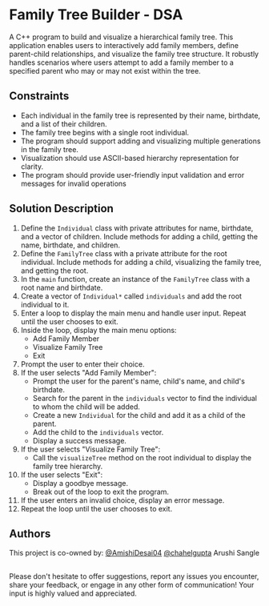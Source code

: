 # Family Tree Builder - DSA

A C++ program to build and visualize a hierarchical family tree. This application enables users to interactively add family members, define parent-child relationships, and visualize the family tree structure. It robustly handles scenarios where users attempt to add a family member to a specified parent who may or may not exist within the tree.

## Constraints

  * Each individual in the family tree is represented by their name, birthdate, and a list of their children.
  * The family tree begins with a single root individual.
  * The program should support adding and visualizing multiple generations in the family tree.
  * Visualization should use ASCII-based hierarchy representation for clarity.
  * The program should provide user-friendly input validation and error messages for invalid operations

## Solution Description

1. Define the `Individual` class with private attributes for name, birthdate, and a vector of children. Include methods for adding a child, getting the name, birthdate, and children.
2.  Define the `FamilyTree` class with a private attribute for the root individual. Include methods for adding a child, visualizing the family tree, and getting the root.
3. In the `main` function, create an instance of the `FamilyTree` class with a root name and birthdate.
4. Create a vector of `Individual*` called `individuals` and add the root individual to it.
5. Enter a loop to display the main menu and handle user input. Repeat until the user chooses to exit.
6. Inside the loop, display the main menu options:
    * Add Family Member
    * Visualize Family Tree
    * Exit
7. Prompt the user to enter their choice.
8. If the user selects "Add Family Member":
    - Prompt the user for the parent's name, child's name, and child's birthdate.
    - Search for the parent in the `individuals` vector to find the individual to whom the child will be added.
    - Create a new `Individual` for the child and add it as a child of the parent.
    - Add the child to the `individuals` vector.
    - Display a success message.
9. If the user selects "Visualize Family Tree":
    - Call the `visualizeTree` method on the root individual to display the family tree hierarchy.
10. If the user selects "Exit":
    - Display a goodbye message.
    - Break out of the loop to exit the program.
11. If the user enters an invalid choice, display an error message.
12. Repeat the loop until the user chooses to exit.


## Authors

This project is co-owned by: [@AmishiDesai04](https://www.github.com/AmishiDesai04) [@chahelgupta](https://www.github.com/chahelgupta) Arushi Sangle

##

Please don't hesitate to offer suggestions, report any issues you encounter, share your feedback, or engage in any other form of communication! Your input is highly valued and appreciated.

